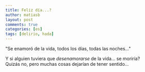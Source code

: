 ```yaml
---
title: Feliz día...?
author: matiasb
layout: post
comments: true
categories: [es]
tags: [delirio, hada]
---
```

"Se enamoró de la vida, todos los días, todas las noches..."  

Y si alguien tuviera que *desenamorarse* de la vida&#8230; se moriría?  
Quizás no, pero muchas cosas dejarían de tener sentido&#8230;